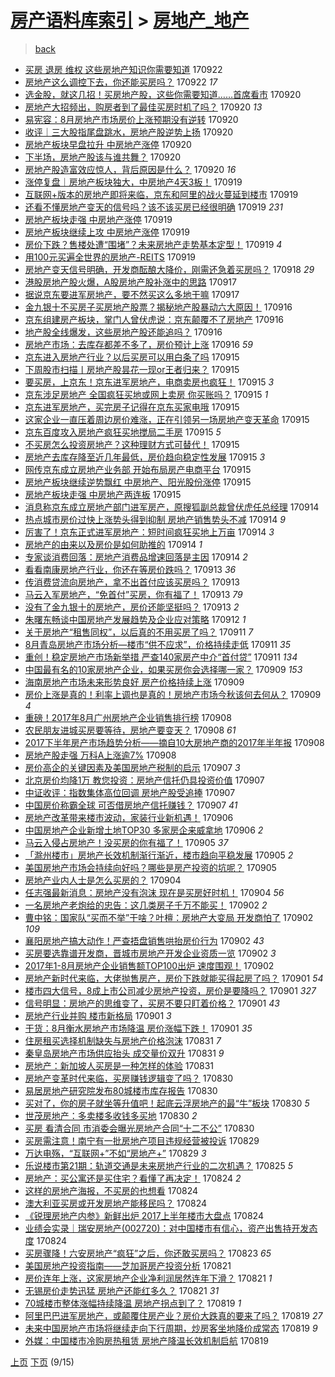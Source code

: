 [房产语料库索引](../../README.md)  > [房地产_地产](房地产_地产.md)
====
> [back](../README.md)

- [买房 退房 维权 这些房地产知识你需要知道](http://jkwz.applinzi.com/ittc/7016083294981194768.html#%E4%B9%B0%E6%88%BF+%E9%80%80%E6%88%BF+%E7%BB%B4%E6%9D%83+%E8%BF%99%E4%BA%9B%E6%88%BF%E5%9C%B0%E4%BA%A7%E7%9F%A5%E8%AF%86%E4%BD%A0%E9%9C%80%E8%A6%81%E7%9F%A5%E9%81%93) 170922  
- [房地产这么调控下去，你还能买房吗？](http://jkwz.applinzi.com/ittc/7016061223005848593.html#%E6%88%BF%E5%9C%B0%E4%BA%A7%E8%BF%99%E4%B9%88%E8%B0%83%E6%8E%A7%E4%B8%8B%E5%8E%BB%EF%BC%8C%E4%BD%A0%E8%BF%98%E8%83%BD%E4%B9%B0%E6%88%BF%E5%90%97%EF%BC%9F) 170922 *17* 
- [选金股，就这几招！买房地产股，这些你需要知道……首席看市](http://jkwz.applinzi.com/ittc/7015522443282875408.html#%E9%80%89%E9%87%91%E8%82%A1%EF%BC%8C%E5%B0%B1%E8%BF%99%E5%87%A0%E6%8B%9B%EF%BC%81%E4%B9%B0%E6%88%BF%E5%9C%B0%E4%BA%A7%E8%82%A1%EF%BC%8C%E8%BF%99%E4%BA%9B%E4%BD%A0%E9%9C%80%E8%A6%81%E7%9F%A5%E9%81%93%E2%80%A6%E2%80%A6%E9%A6%96%E5%B8%AD%E7%9C%8B%E5%B8%82) 170920  
- [房地产大招频出，购房者到了最佳买房时机了吗？](http://jkwz.applinzi.com/ittc/7015497034692559888.html#%E6%88%BF%E5%9C%B0%E4%BA%A7%E5%A4%A7%E6%8B%9B%E9%A2%91%E5%87%BA%EF%BC%8C%E8%B4%AD%E6%88%BF%E8%80%85%E5%88%B0%E4%BA%86%E6%9C%80%E4%BD%B3%E4%B9%B0%E6%88%BF%E6%97%B6%E6%9C%BA%E4%BA%86%E5%90%97%EF%BC%9F) 170920 *13* 
- [易宪容：8月房地产市场房价上涨预期没有逆转](http://jkwz.applinzi.com/ittc/7015396015845409809.html#%E6%98%93%E5%AE%AA%E5%AE%B9%EF%BC%9A8%E6%9C%88%E6%88%BF%E5%9C%B0%E4%BA%A7%E5%B8%82%E5%9C%BA%E6%88%BF%E4%BB%B7%E4%B8%8A%E6%B6%A8%E9%A2%84%E6%9C%9F%E6%B2%A1%E6%9C%89%E9%80%86%E8%BD%AC) 170920  
- [收评｜三大股指尾盘跳水，房地产股逆势上扬](http://jkwz.applinzi.com/ittc/7015337522920686609.html#%E6%94%B6%E8%AF%84%EF%BD%9C%E4%B8%89%E5%A4%A7%E8%82%A1%E6%8C%87%E5%B0%BE%E7%9B%98%E8%B7%B3%E6%B0%B4%EF%BC%8C%E6%88%BF%E5%9C%B0%E4%BA%A7%E8%82%A1%E9%80%86%E5%8A%BF%E4%B8%8A%E6%89%AC) 170920  
- [房地产板块早盘拉升 中房地产涨停](http://jkwz.applinzi.com/ittc/7015328845182534673.html#%E6%88%BF%E5%9C%B0%E4%BA%A7%E6%9D%BF%E5%9D%97%E6%97%A9%E7%9B%98%E6%8B%89%E5%8D%87+%E4%B8%AD%E6%88%BF%E5%9C%B0%E4%BA%A7%E6%B6%A8%E5%81%9C) 170920  
- [下半场，房地产股该与谁共舞？](http://jkwz.applinzi.com/ittc/7015324093858186257.html#%E4%B8%8B%E5%8D%8A%E5%9C%BA%EF%BC%8C%E6%88%BF%E5%9C%B0%E4%BA%A7%E8%82%A1%E8%AF%A5%E4%B8%8E%E8%B0%81%E5%85%B1%E8%88%9E%EF%BC%9F) 170920  
- [房地产股造富效应惊人，背后原因是什么？](http://jkwz.applinzi.com/ittc/7015280297321694224.html#%E6%88%BF%E5%9C%B0%E4%BA%A7%E8%82%A1%E9%80%A0%E5%AF%8C%E6%95%88%E5%BA%94%E6%83%8A%E4%BA%BA%EF%BC%8C%E8%83%8C%E5%90%8E%E5%8E%9F%E5%9B%A0%E6%98%AF%E4%BB%80%E4%B9%88%EF%BC%9F) 170920 *16* 
- [涨停复盘｜房地产板块独大，中房地产4天3板！](http://jkwz.applinzi.com/ittc/7015138951655064593.html#%E6%B6%A8%E5%81%9C%E5%A4%8D%E7%9B%98%EF%BD%9C%E6%88%BF%E5%9C%B0%E4%BA%A7%E6%9D%BF%E5%9D%97%E7%8B%AC%E5%A4%A7%EF%BC%8C%E4%B8%AD%E6%88%BF%E5%9C%B0%E4%BA%A74%E5%A4%A93%E6%9D%BF%EF%BC%81) 170919  
- [互联网+版本的房地产即将来临，京东和阿里的战火蔓延到楼市](http://jkwz.applinzi.com/ittc/7015080656823125009.html#%E4%BA%92%E8%81%94%E7%BD%91%2B%E7%89%88%E6%9C%AC%E7%9A%84%E6%88%BF%E5%9C%B0%E4%BA%A7%E5%8D%B3%E5%B0%86%E6%9D%A5%E4%B8%B4%EF%BC%8C%E4%BA%AC%E4%B8%9C%E5%92%8C%E9%98%BF%E9%87%8C%E7%9A%84%E6%88%98%E7%81%AB%E8%94%93%E5%BB%B6%E5%88%B0%E6%A5%BC%E5%B8%82) 170919  
- [还看不懂房地产变天的信号吗？该不该买房已经很明确](http://jkwz.applinzi.com/ittc/7014974350523106321.html#%E8%BF%98%E7%9C%8B%E4%B8%8D%E6%87%82%E6%88%BF%E5%9C%B0%E4%BA%A7%E5%8F%98%E5%A4%A9%E7%9A%84%E4%BF%A1%E5%8F%B7%E5%90%97%EF%BC%9F%E8%AF%A5%E4%B8%8D%E8%AF%A5%E4%B9%B0%E6%88%BF%E5%B7%B2%E7%BB%8F%E5%BE%88%E6%98%8E%E7%A1%AE) 170919 *231* 
- [房地产板块走强 中房地产涨停](http://jkwz.applinzi.com/ittc/7014951556766762000.html#%E6%88%BF%E5%9C%B0%E4%BA%A7%E6%9D%BF%E5%9D%97%E8%B5%B0%E5%BC%BA+%E4%B8%AD%E6%88%BF%E5%9C%B0%E4%BA%A7%E6%B6%A8%E5%81%9C) 170919  
- [房地产板块继续上攻 中房地产涨停](http://jkwz.applinzi.com/ittc/7014951178822222865.html#%E6%88%BF%E5%9C%B0%E4%BA%A7%E6%9D%BF%E5%9D%97%E7%BB%A7%E7%BB%AD%E4%B8%8A%E6%94%BB+%E4%B8%AD%E6%88%BF%E5%9C%B0%E4%BA%A7%E6%B6%A8%E5%81%9C) 170919  
- [房价下跌？售楼处遭“围堵”？未来房地产走势基本定型！](http://jkwz.applinzi.com/ittc/7014949091275179024.html#%E6%88%BF%E4%BB%B7%E4%B8%8B%E8%B7%8C%EF%BC%9F%E5%94%AE%E6%A5%BC%E5%A4%84%E9%81%AD%E2%80%9C%E5%9B%B4%E5%A0%B5%E2%80%9D%EF%BC%9F%E6%9C%AA%E6%9D%A5%E6%88%BF%E5%9C%B0%E4%BA%A7%E8%B5%B0%E5%8A%BF%E5%9F%BA%E6%9C%AC%E5%AE%9A%E5%9E%8B%EF%BC%81) 170919 *4* 
- [用100元买遍全世界的房地产-REITS](http://jkwz.applinzi.com/ittc/7014720559747957776.html#%E7%94%A8100%E5%85%83%E4%B9%B0%E9%81%8D%E5%85%A8%E4%B8%96%E7%95%8C%E7%9A%84%E6%88%BF%E5%9C%B0%E4%BA%A7-REITS) 170919  
- [房地产变天信号明确，开发商酝酿大降价，刚需还急着买房吗？](http://jkwz.applinzi.com/ittc/7014702781490005009.html#%E6%88%BF%E5%9C%B0%E4%BA%A7%E5%8F%98%E5%A4%A9%E4%BF%A1%E5%8F%B7%E6%98%8E%E7%A1%AE%EF%BC%8C%E5%BC%80%E5%8F%91%E5%95%86%E9%85%9D%E9%85%BF%E5%A4%A7%E9%99%8D%E4%BB%B7%EF%BC%8C%E5%88%9A%E9%9C%80%E8%BF%98%E6%80%A5%E7%9D%80%E4%B9%B0%E6%88%BF%E5%90%97%EF%BC%9F) 170918 *29* 
- [港股房地产股火爆，A股房地产股补涨中的思路](http://jkwz.applinzi.com/ittc/7014398466871264272.html#%E6%B8%AF%E8%82%A1%E6%88%BF%E5%9C%B0%E4%BA%A7%E8%82%A1%E7%81%AB%E7%88%86%EF%BC%8CA%E8%82%A1%E6%88%BF%E5%9C%B0%E4%BA%A7%E8%82%A1%E8%A1%A5%E6%B6%A8%E4%B8%AD%E7%9A%84%E6%80%9D%E8%B7%AF) 170917  
- [据说京东要进军房地产，要不然买这么多地干嘛](http://jkwz.applinzi.com/ittc/7014318552168006672.html#%E6%8D%AE%E8%AF%B4%E4%BA%AC%E4%B8%9C%E8%A6%81%E8%BF%9B%E5%86%9B%E6%88%BF%E5%9C%B0%E4%BA%A7%EF%BC%8C%E8%A6%81%E4%B8%8D%E7%84%B6%E4%B9%B0%E8%BF%99%E4%B9%88%E5%A4%9A%E5%9C%B0%E5%B9%B2%E5%98%9B) 170917  
- [金九银十不买房子买房地产股票？揭秘地产股暴动六大原因！](http://jkwz.applinzi.com/ittc/7014025023625626641.html#%E9%87%91%E4%B9%9D%E9%93%B6%E5%8D%81%E4%B8%8D%E4%B9%B0%E6%88%BF%E5%AD%90%E4%B9%B0%E6%88%BF%E5%9C%B0%E4%BA%A7%E8%82%A1%E7%A5%A8%EF%BC%9F%E6%8F%AD%E7%A7%98%E5%9C%B0%E4%BA%A7%E8%82%A1%E6%9A%B4%E5%8A%A8%E5%85%AD%E5%A4%A7%E5%8E%9F%E5%9B%A0%EF%BC%81) 170916  
- [京东组建房产板块，掌门人曾伏虎说：京东颠覆不了房地产](http://jkwz.applinzi.com/ittc/7014002839586866192.html#%E4%BA%AC%E4%B8%9C%E7%BB%84%E5%BB%BA%E6%88%BF%E4%BA%A7%E6%9D%BF%E5%9D%97%EF%BC%8C%E6%8E%8C%E9%97%A8%E4%BA%BA%E6%9B%BE%E4%BC%8F%E8%99%8E%E8%AF%B4%EF%BC%9A%E4%BA%AC%E4%B8%9C%E9%A2%A0%E8%A6%86%E4%B8%8D%E4%BA%86%E6%88%BF%E5%9C%B0%E4%BA%A7) 170916  
- [地产股全线爆发，这些房地产股还能追吗？](http://jkwz.applinzi.com/ittc/7013984629311407121.html#%E5%9C%B0%E4%BA%A7%E8%82%A1%E5%85%A8%E7%BA%BF%E7%88%86%E5%8F%91%EF%BC%8C%E8%BF%99%E4%BA%9B%E6%88%BF%E5%9C%B0%E4%BA%A7%E8%82%A1%E8%BF%98%E8%83%BD%E8%BF%BD%E5%90%97%EF%BC%9F) 170916  
- [房地产市场：去库存都差不多了，房价预计上涨](http://jkwz.applinzi.com/ittc/7013587983687746577.html#%E6%88%BF%E5%9C%B0%E4%BA%A7%E5%B8%82%E5%9C%BA%EF%BC%9A%E5%8E%BB%E5%BA%93%E5%AD%98%E9%83%BD%E5%B7%AE%E4%B8%8D%E5%A4%9A%E4%BA%86%EF%BC%8C%E6%88%BF%E4%BB%B7%E9%A2%84%E8%AE%A1%E4%B8%8A%E6%B6%A8) 170916 *59* 
- [京东进入房地产行业？以后买房可以用白条了吗](http://jkwz.applinzi.com/ittc/7013666929225761809.html#%E4%BA%AC%E4%B8%9C%E8%BF%9B%E5%85%A5%E6%88%BF%E5%9C%B0%E4%BA%A7%E8%A1%8C%E4%B8%9A%EF%BC%9F%E4%BB%A5%E5%90%8E%E4%B9%B0%E6%88%BF%E5%8F%AF%E4%BB%A5%E7%94%A8%E7%99%BD%E6%9D%A1%E4%BA%86%E5%90%97) 170915  
- [下周股市扫描丨房地产股昙花一现or王者归来？](http://jkwz.applinzi.com/ittc/7013616662597862160.html#%E4%B8%8B%E5%91%A8%E8%82%A1%E5%B8%82%E6%89%AB%E6%8F%8F%E4%B8%A8%E6%88%BF%E5%9C%B0%E4%BA%A7%E8%82%A1%E6%98%99%E8%8A%B1%E4%B8%80%E7%8E%B0or%E7%8E%8B%E8%80%85%E5%BD%92%E6%9D%A5%EF%BC%9F) 170915  
- [要买房，上京东！京东进军房地产，电商卖房也疯狂！](http://jkwz.applinzi.com/ittc/7013577033312109584.html#%E8%A6%81%E4%B9%B0%E6%88%BF%EF%BC%8C%E4%B8%8A%E4%BA%AC%E4%B8%9C%EF%BC%81%E4%BA%AC%E4%B8%9C%E8%BF%9B%E5%86%9B%E6%88%BF%E5%9C%B0%E4%BA%A7%EF%BC%8C%E7%94%B5%E5%95%86%E5%8D%96%E6%88%BF%E4%B9%9F%E7%96%AF%E7%8B%82%EF%BC%81) 170915 *3* 
- [京东涉足房地产 全国疯狂买地或网上卖房 你买账吗？](http://jkwz.applinzi.com/ittc/7013577431796155409.html#%E4%BA%AC%E4%B8%9C%E6%B6%89%E8%B6%B3%E6%88%BF%E5%9C%B0%E4%BA%A7+%E5%85%A8%E5%9B%BD%E7%96%AF%E7%8B%82%E4%B9%B0%E5%9C%B0%E6%88%96%E7%BD%91%E4%B8%8A%E5%8D%96%E6%88%BF+%E4%BD%A0%E4%B9%B0%E8%B4%A6%E5%90%97%EF%BC%9F) 170915 *1* 
- [京东进军房地产，买完房子记得在京东买家电哦](http://jkwz.applinzi.com/ittc/7013571367059063824.html#%E4%BA%AC%E4%B8%9C%E8%BF%9B%E5%86%9B%E6%88%BF%E5%9C%B0%E4%BA%A7%EF%BC%8C%E4%B9%B0%E5%AE%8C%E6%88%BF%E5%AD%90%E8%AE%B0%E5%BE%97%E5%9C%A8%E4%BA%AC%E4%B8%9C%E4%B9%B0%E5%AE%B6%E7%94%B5%E5%93%A6) 170915  
- [这家企业一直压着周边房价难涨，正在引领另一场房地产变天革命](http://jkwz.applinzi.com/ittc/7013568582418694928.html#%E8%BF%99%E5%AE%B6%E4%BC%81%E4%B8%9A%E4%B8%80%E7%9B%B4%E5%8E%8B%E7%9D%80%E5%91%A8%E8%BE%B9%E6%88%BF%E4%BB%B7%E9%9A%BE%E6%B6%A8%EF%BC%8C%E6%AD%A3%E5%9C%A8%E5%BC%95%E9%A2%86%E5%8F%A6%E4%B8%80%E5%9C%BA%E6%88%BF%E5%9C%B0%E4%BA%A7%E5%8F%98%E5%A4%A9%E9%9D%A9%E5%91%BD) 170915  
- [京东百度攻入房地产疯狂买地搅局二手房](http://jkwz.applinzi.com/ittc/7013568227807069201.html#%E4%BA%AC%E4%B8%9C%E7%99%BE%E5%BA%A6%E6%94%BB%E5%85%A5%E6%88%BF%E5%9C%B0%E4%BA%A7%E7%96%AF%E7%8B%82%E4%B9%B0%E5%9C%B0%E6%90%85%E5%B1%80%E4%BA%8C%E6%89%8B%E6%88%BF) 170915 *5* 
- [不买房怎么投资房地产？这种理财方式可替代！](http://jkwz.applinzi.com/ittc/7013549526470886417.html#%E4%B8%8D%E4%B9%B0%E6%88%BF%E6%80%8E%E4%B9%88%E6%8A%95%E8%B5%84%E6%88%BF%E5%9C%B0%E4%BA%A7%EF%BC%9F%E8%BF%99%E7%A7%8D%E7%90%86%E8%B4%A2%E6%96%B9%E5%BC%8F%E5%8F%AF%E6%9B%BF%E4%BB%A3%EF%BC%81) 170915  
- [房地产去库存降至近几年最低，房价趋向稳定性发展](http://jkwz.applinzi.com/ittc/7013499751918732304.html#%E6%88%BF%E5%9C%B0%E4%BA%A7%E5%8E%BB%E5%BA%93%E5%AD%98%E9%99%8D%E8%87%B3%E8%BF%91%E5%87%A0%E5%B9%B4%E6%9C%80%E4%BD%8E%EF%BC%8C%E6%88%BF%E4%BB%B7%E8%B6%8B%E5%90%91%E7%A8%B3%E5%AE%9A%E6%80%A7%E5%8F%91%E5%B1%95) 170915 *3* 
- [网传京东成立房地产业务部 开始布局房产电商平台](http://jkwz.applinzi.com/ittc/7013482025775006737.html#%E7%BD%91%E4%BC%A0%E4%BA%AC%E4%B8%9C%E6%88%90%E7%AB%8B%E6%88%BF%E5%9C%B0%E4%BA%A7%E4%B8%9A%E5%8A%A1%E9%83%A8+%E5%BC%80%E5%A7%8B%E5%B8%83%E5%B1%80%E6%88%BF%E4%BA%A7%E7%94%B5%E5%95%86%E5%B9%B3%E5%8F%B0) 170915  
- [房地产板块继续逆势飘红 中房地产、阳光股份涨停](http://jkwz.applinzi.com/ittc/7013471836803957776.html#%E6%88%BF%E5%9C%B0%E4%BA%A7%E6%9D%BF%E5%9D%97%E7%BB%A7%E7%BB%AD%E9%80%86%E5%8A%BF%E9%A3%98%E7%BA%A2+%E4%B8%AD%E6%88%BF%E5%9C%B0%E4%BA%A7%E3%80%81%E9%98%B3%E5%85%89%E8%82%A1%E4%BB%BD%E6%B6%A8%E5%81%9C) 170915  
- [房地产板块走强 中房地产两连板](http://jkwz.applinzi.com/ittc/7013466844827223056.html#%E6%88%BF%E5%9C%B0%E4%BA%A7%E6%9D%BF%E5%9D%97%E8%B5%B0%E5%BC%BA+%E4%B8%AD%E6%88%BF%E5%9C%B0%E4%BA%A7%E4%B8%A4%E8%BF%9E%E6%9D%BF) 170915  
- [消息称京东成立房地产部门进军房产，原搜狐副总裁曾伏虎任总经理](http://jkwz.applinzi.com/ittc/7013248418921841680.html#%E6%B6%88%E6%81%AF%E7%A7%B0%E4%BA%AC%E4%B8%9C%E6%88%90%E7%AB%8B%E6%88%BF%E5%9C%B0%E4%BA%A7%E9%83%A8%E9%97%A8%E8%BF%9B%E5%86%9B%E6%88%BF%E4%BA%A7%EF%BC%8C%E5%8E%9F%E6%90%9C%E7%8B%90%E5%89%AF%E6%80%BB%E8%A3%81%E6%9B%BE%E4%BC%8F%E8%99%8E%E4%BB%BB%E6%80%BB%E7%BB%8F%E7%90%86) 170914  
- [热点城市房价过快上涨势头得到抑制 房地产销售势头不减](http://jkwz.applinzi.com/ittc/7013207322556630033.html#%E7%83%AD%E7%82%B9%E5%9F%8E%E5%B8%82%E6%88%BF%E4%BB%B7%E8%BF%87%E5%BF%AB%E4%B8%8A%E6%B6%A8%E5%8A%BF%E5%A4%B4%E5%BE%97%E5%88%B0%E6%8A%91%E5%88%B6+%E6%88%BF%E5%9C%B0%E4%BA%A7%E9%94%80%E5%94%AE%E5%8A%BF%E5%A4%B4%E4%B8%8D%E5%87%8F) 170914 *9* 
- [厉害了！京东正式进军房地产：短时间疯狂买地上万亩](http://jkwz.applinzi.com/ittc/7013198407039190032.html#%E5%8E%89%E5%AE%B3%E4%BA%86%EF%BC%81%E4%BA%AC%E4%B8%9C%E6%AD%A3%E5%BC%8F%E8%BF%9B%E5%86%9B%E6%88%BF%E5%9C%B0%E4%BA%A7%EF%BC%9A%E7%9F%AD%E6%97%B6%E9%97%B4%E7%96%AF%E7%8B%82%E4%B9%B0%E5%9C%B0%E4%B8%8A%E4%B8%87%E4%BA%A9) 170914 *3* 
- [房地产的由来以及房价是如何助推的](http://jkwz.applinzi.com/ittc/7013196892715090960.html#%E6%88%BF%E5%9C%B0%E4%BA%A7%E7%9A%84%E7%94%B1%E6%9D%A5%E4%BB%A5%E5%8F%8A%E6%88%BF%E4%BB%B7%E6%98%AF%E5%A6%82%E4%BD%95%E5%8A%A9%E6%8E%A8%E7%9A%84) 170914 *1* 
- [专家谈消费回落：房地产消费品增速回落是主因](http://jkwz.applinzi.com/ittc/7013163718664520720.html#%E4%B8%93%E5%AE%B6%E8%B0%88%E6%B6%88%E8%B4%B9%E5%9B%9E%E8%90%BD%EF%BC%9A%E6%88%BF%E5%9C%B0%E4%BA%A7%E6%B6%88%E8%B4%B9%E5%93%81%E5%A2%9E%E9%80%9F%E5%9B%9E%E8%90%BD%E6%98%AF%E4%B8%BB%E5%9B%A0) 170914 *2* 
- [看看南康房地产行业，你还在等房价跌吗？](http://jkwz.applinzi.com/ittc/7012914298177979409.html#%E7%9C%8B%E7%9C%8B%E5%8D%97%E5%BA%B7%E6%88%BF%E5%9C%B0%E4%BA%A7%E8%A1%8C%E4%B8%9A%EF%BC%8C%E4%BD%A0%E8%BF%98%E5%9C%A8%E7%AD%89%E6%88%BF%E4%BB%B7%E8%B7%8C%E5%90%97%EF%BC%9F) 170913 *36* 
- [传消费贷流向房地产，拿不出首付应该买房吗？](http://jkwz.applinzi.com/ittc/7012854869969601552.html#%E4%BC%A0%E6%B6%88%E8%B4%B9%E8%B4%B7%E6%B5%81%E5%90%91%E6%88%BF%E5%9C%B0%E4%BA%A7%EF%BC%8C%E6%8B%BF%E4%B8%8D%E5%87%BA%E9%A6%96%E4%BB%98%E5%BA%94%E8%AF%A5%E4%B9%B0%E6%88%BF%E5%90%97%EF%BC%9F) 170913  
- [马云入军房地产，“免首付”买房，你有福了！](http://jkwz.applinzi.com/ittc/7012734780247114768.html#%E9%A9%AC%E4%BA%91%E5%85%A5%E5%86%9B%E6%88%BF%E5%9C%B0%E4%BA%A7%EF%BC%8C%E2%80%9C%E5%85%8D%E9%A6%96%E4%BB%98%E2%80%9D%E4%B9%B0%E6%88%BF%EF%BC%8C%E4%BD%A0%E6%9C%89%E7%A6%8F%E4%BA%86%EF%BC%81) 170913 *79* 
- [没有了金九银十的房地产，房价还能坚挺吗？](http://jkwz.applinzi.com/ittc/7012759974676268049.html#%E6%B2%A1%E6%9C%89%E4%BA%86%E9%87%91%E4%B9%9D%E9%93%B6%E5%8D%81%E7%9A%84%E6%88%BF%E5%9C%B0%E4%BA%A7%EF%BC%8C%E6%88%BF%E4%BB%B7%E8%BF%98%E8%83%BD%E5%9D%9A%E6%8C%BA%E5%90%97%EF%BC%9F) 170913 *2* 
- [朱曙东畅谈中国房地产发展趋势及企业应对策略](http://jkwz.applinzi.com/ittc/7012417026700870672.html#%E6%9C%B1%E6%9B%99%E4%B8%9C%E7%95%85%E8%B0%88%E4%B8%AD%E5%9B%BD%E6%88%BF%E5%9C%B0%E4%BA%A7%E5%8F%91%E5%B1%95%E8%B6%8B%E5%8A%BF%E5%8F%8A%E4%BC%81%E4%B8%9A%E5%BA%94%E5%AF%B9%E7%AD%96%E7%95%A5) 170912 *1* 
- [关于房地产“租售同权”，以后真的不用买房了吗？](http://jkwz.applinzi.com/ittc/7012190313031140369.html#%E5%85%B3%E4%BA%8E%E6%88%BF%E5%9C%B0%E4%BA%A7%E2%80%9C%E7%A7%9F%E5%94%AE%E5%90%8C%E6%9D%83%E2%80%9D%EF%BC%8C%E4%BB%A5%E5%90%8E%E7%9C%9F%E7%9A%84%E4%B8%8D%E7%94%A8%E4%B9%B0%E6%88%BF%E4%BA%86%E5%90%97%EF%BC%9F) 170911 *7* 
- [8月青岛房地产市场分析—楼市“供不应求”，价格持续走低](http://jkwz.applinzi.com/ittc/7012045119883314193.html#8%E6%9C%88%E9%9D%92%E5%B2%9B%E6%88%BF%E5%9C%B0%E4%BA%A7%E5%B8%82%E5%9C%BA%E5%88%86%E6%9E%90%E2%80%94%E6%A5%BC%E5%B8%82%E2%80%9C%E4%BE%9B%E4%B8%8D%E5%BA%94%E6%B1%82%E2%80%9D%EF%BC%8C%E4%BB%B7%E6%A0%BC%E6%8C%81%E7%BB%AD%E8%B5%B0%E4%BD%8E) 170911 *35* 
- [重创！稳定房地产市场新举措 严查140家房产中介“首付贷”](http://jkwz.applinzi.com/ittc/7012042340129309713.html#%E9%87%8D%E5%88%9B%EF%BC%81%E7%A8%B3%E5%AE%9A%E6%88%BF%E5%9C%B0%E4%BA%A7%E5%B8%82%E5%9C%BA%E6%96%B0%E4%B8%BE%E6%8E%AA+%E4%B8%A5%E6%9F%A5140%E5%AE%B6%E6%88%BF%E4%BA%A7%E4%B8%AD%E4%BB%8B%E2%80%9C%E9%A6%96%E4%BB%98%E8%B4%B7%E2%80%9D) 170911 *134* 
- [中国最有名的10家房地产企业，如果买房你会选择哪一家？](http://jkwz.applinzi.com/ittc/7011353690752173072.html#%E4%B8%AD%E5%9B%BD%E6%9C%80%E6%9C%89%E5%90%8D%E7%9A%8410%E5%AE%B6%E6%88%BF%E5%9C%B0%E4%BA%A7%E4%BC%81%E4%B8%9A%EF%BC%8C%E5%A6%82%E6%9E%9C%E4%B9%B0%E6%88%BF%E4%BD%A0%E4%BC%9A%E9%80%89%E6%8B%A9%E5%93%AA%E4%B8%80%E5%AE%B6%EF%BC%9F) 170909 *153* 
- [海南房地产市场未来形势良好 房产价格持续上涨](http://jkwz.applinzi.com/ittc/7011239531402232849.html#%E6%B5%B7%E5%8D%97%E6%88%BF%E5%9C%B0%E4%BA%A7%E5%B8%82%E5%9C%BA%E6%9C%AA%E6%9D%A5%E5%BD%A2%E5%8A%BF%E8%89%AF%E5%A5%BD+%E6%88%BF%E4%BA%A7%E4%BB%B7%E6%A0%BC%E6%8C%81%E7%BB%AD%E4%B8%8A%E6%B6%A8) 170909  
- [房价上涨是真的！利率上调也是真的！房地产市场今秋该何去何从？](http://jkwz.applinzi.com/ittc/7011225505360266000.html#%E6%88%BF%E4%BB%B7%E4%B8%8A%E6%B6%A8%E6%98%AF%E7%9C%9F%E7%9A%84%EF%BC%81%E5%88%A9%E7%8E%87%E4%B8%8A%E8%B0%83%E4%B9%9F%E6%98%AF%E7%9C%9F%E7%9A%84%EF%BC%81%E6%88%BF%E5%9C%B0%E4%BA%A7%E5%B8%82%E5%9C%BA%E4%BB%8A%E7%A7%8B%E8%AF%A5%E4%BD%95%E5%8E%BB%E4%BD%95%E4%BB%8E%EF%BC%9F) 170909 *4* 
- [重磅！2017年8月广州房地产企业销售排行榜](http://jkwz.applinzi.com/ittc/7011046451613008912.html#%E9%87%8D%E7%A3%85%EF%BC%812017%E5%B9%B48%E6%9C%88%E5%B9%BF%E5%B7%9E%E6%88%BF%E5%9C%B0%E4%BA%A7%E4%BC%81%E4%B8%9A%E9%94%80%E5%94%AE%E6%8E%92%E8%A1%8C%E6%A6%9C) 170908  
- [农民朋友进城买房要等待，房地产要变天？](http://jkwz.applinzi.com/ittc/7010901375700173841.html#%E5%86%9C%E6%B0%91%E6%9C%8B%E5%8F%8B%E8%BF%9B%E5%9F%8E%E4%B9%B0%E6%88%BF%E8%A6%81%E7%AD%89%E5%BE%85%EF%BC%8C%E6%88%BF%E5%9C%B0%E4%BA%A7%E8%A6%81%E5%8F%98%E5%A4%A9%EF%BC%9F) 170908 *61* 
- [2017下半年房产市场趋势分析——摘自10大房地产商的2017年半年报](http://jkwz.applinzi.com/ittc/7010900582867665681.html#2017%E4%B8%8B%E5%8D%8A%E5%B9%B4%E6%88%BF%E4%BA%A7%E5%B8%82%E5%9C%BA%E8%B6%8B%E5%8A%BF%E5%88%86%E6%9E%90%E2%80%94%E2%80%94%E6%91%98%E8%87%AA10%E5%A4%A7%E6%88%BF%E5%9C%B0%E4%BA%A7%E5%95%86%E7%9A%842017%E5%B9%B4%E5%8D%8A%E5%B9%B4%E6%8A%A5) 170908  
- [房地产股走强 万科A上涨逾7%](http://jkwz.applinzi.com/ittc/7010898342308217616.html#%E6%88%BF%E5%9C%B0%E4%BA%A7%E8%82%A1%E8%B5%B0%E5%BC%BA+%E4%B8%87%E7%A7%91A%E4%B8%8A%E6%B6%A8%E9%80%BE7%25) 170908  
- [房价高企的关键因素及美国房地产税制的启示](http://jkwz.applinzi.com/ittc/7010602976031540241.html#%E6%88%BF%E4%BB%B7%E9%AB%98%E4%BC%81%E7%9A%84%E5%85%B3%E9%94%AE%E5%9B%A0%E7%B4%A0%E5%8F%8A%E7%BE%8E%E5%9B%BD%E6%88%BF%E5%9C%B0%E4%BA%A7%E7%A8%8E%E5%88%B6%E7%9A%84%E5%90%AF%E7%A4%BA) 170907 *3* 
- [北京房价均降1万 教您投资：房地产信托仍具投资价值](http://jkwz.applinzi.com/ittc/7010597686070477584.html#%E5%8C%97%E4%BA%AC%E6%88%BF%E4%BB%B7%E5%9D%87%E9%99%8D1%E4%B8%87+%E6%95%99%E6%82%A8%E6%8A%95%E8%B5%84%EF%BC%9A%E6%88%BF%E5%9C%B0%E4%BA%A7%E4%BF%A1%E6%89%98%E4%BB%8D%E5%85%B7%E6%8A%95%E8%B5%84%E4%BB%B7%E5%80%BC) 170907  
- [中证收评：指数集体高位回调 房地产股受追捧](http://jkwz.applinzi.com/ittc/7010585371270972177.html#%E4%B8%AD%E8%AF%81%E6%94%B6%E8%AF%84%EF%BC%9A%E6%8C%87%E6%95%B0%E9%9B%86%E4%BD%93%E9%AB%98%E4%BD%8D%E5%9B%9E%E8%B0%83+%E6%88%BF%E5%9C%B0%E4%BA%A7%E8%82%A1%E5%8F%97%E8%BF%BD%E6%8D%A7) 170907  
- [中国房价称霸全球 可否借房地产信托赚钱？](http://jkwz.applinzi.com/ittc/7010566447301133328.html#%E4%B8%AD%E5%9B%BD%E6%88%BF%E4%BB%B7%E7%A7%B0%E9%9C%B8%E5%85%A8%E7%90%83+%E5%8F%AF%E5%90%A6%E5%80%9F%E6%88%BF%E5%9C%B0%E4%BA%A7%E4%BF%A1%E6%89%98%E8%B5%9A%E9%92%B1%EF%BC%9F) 170907 *41* 
- [房地产改革带来楼市波动，家装行业新机遇！](http://jkwz.applinzi.com/ittc/7010234574582580240.html#%E6%88%BF%E5%9C%B0%E4%BA%A7%E6%94%B9%E9%9D%A9%E5%B8%A6%E6%9D%A5%E6%A5%BC%E5%B8%82%E6%B3%A2%E5%8A%A8%EF%BC%8C%E5%AE%B6%E8%A3%85%E8%A1%8C%E4%B8%9A%E6%96%B0%E6%9C%BA%E9%81%87%EF%BC%81) 170906  
- [中国房地产企业新增土地TOP30 多家房企来威拿地](http://jkwz.applinzi.com/ittc/7010209355021157392.html#%E4%B8%AD%E5%9B%BD%E6%88%BF%E5%9C%B0%E4%BA%A7%E4%BC%81%E4%B8%9A%E6%96%B0%E5%A2%9E%E5%9C%9F%E5%9C%B0TOP30+%E5%A4%9A%E5%AE%B6%E6%88%BF%E4%BC%81%E6%9D%A5%E5%A8%81%E6%8B%BF%E5%9C%B0) 170906 *2* 
- [马云入侵占房地产！没买房的你有福了！](http://jkwz.applinzi.com/ittc/7009852212451476497.html#%E9%A9%AC%E4%BA%91%E5%85%A5%E4%BE%B5%E5%8D%A0%E6%88%BF%E5%9C%B0%E4%BA%A7%EF%BC%81%E6%B2%A1%E4%B9%B0%E6%88%BF%E7%9A%84%E4%BD%A0%E6%9C%89%E7%A6%8F%E4%BA%86%EF%BC%81) 170905 *37* 
- [「滁州楼市」房地产长效机制渐行渐近，楼市趋向平稳发展](http://jkwz.applinzi.com/ittc/7009777889992770577.html#%E3%80%8C%E6%BB%81%E5%B7%9E%E6%A5%BC%E5%B8%82%E3%80%8D%E6%88%BF%E5%9C%B0%E4%BA%A7%E9%95%BF%E6%95%88%E6%9C%BA%E5%88%B6%E6%B8%90%E8%A1%8C%E6%B8%90%E8%BF%91%EF%BC%8C%E6%A5%BC%E5%B8%82%E8%B6%8B%E5%90%91%E5%B9%B3%E7%A8%B3%E5%8F%91%E5%B1%95) 170905 *2* 
- [美国房地产市场会持续向好吗？哪些是房产投资的坑呢？](http://jkwz.applinzi.com/ittc/7006821619505562640.html#%E7%BE%8E%E5%9B%BD%E6%88%BF%E5%9C%B0%E4%BA%A7%E5%B8%82%E5%9C%BA%E4%BC%9A%E6%8C%81%E7%BB%AD%E5%90%91%E5%A5%BD%E5%90%97%EF%BC%9F%E5%93%AA%E4%BA%9B%E6%98%AF%E6%88%BF%E4%BA%A7%E6%8A%95%E8%B5%84%E7%9A%84%E5%9D%91%E5%91%A2%EF%BC%9F) 170905  
- [房地产业内人士是怎么买房的？](http://jkwz.applinzi.com/ittc/7009460149000078353.html#%E6%88%BF%E5%9C%B0%E4%BA%A7%E4%B8%9A%E5%86%85%E4%BA%BA%E5%A3%AB%E6%98%AF%E6%80%8E%E4%B9%88%E4%B9%B0%E6%88%BF%E7%9A%84%EF%BC%9F) 170904  
- [任志强最新消息：房地产没有泡沫 现在是买房好时机！](http://jkwz.applinzi.com/ittc/7009403844872897553.html#%E4%BB%BB%E5%BF%97%E5%BC%BA%E6%9C%80%E6%96%B0%E6%B6%88%E6%81%AF%EF%BC%9A%E6%88%BF%E5%9C%B0%E4%BA%A7%E6%B2%A1%E6%9C%89%E6%B3%A1%E6%B2%AB+%E7%8E%B0%E5%9C%A8%E6%98%AF%E4%B9%B0%E6%88%BF%E5%A5%BD%E6%97%B6%E6%9C%BA%EF%BC%81) 170904 *56* 
- [一名房地产老炮给的忠告：这几类房子千万不能买！](http://jkwz.applinzi.com/ittc/7008814507613488144.html#%E4%B8%80%E5%90%8D%E6%88%BF%E5%9C%B0%E4%BA%A7%E8%80%81%E7%82%AE%E7%BB%99%E7%9A%84%E5%BF%A0%E5%91%8A%EF%BC%9A%E8%BF%99%E5%87%A0%E7%B1%BB%E6%88%BF%E5%AD%90%E5%8D%83%E4%B8%87%E4%B8%8D%E8%83%BD%E4%B9%B0%EF%BC%81) 170902 *2* 
- [曹中铭：国家队“买而不举”干啥？叶檀：房地产大变局 开发商怕了](http://jkwz.applinzi.com/ittc/7008811833052627984.html#%E6%9B%B9%E4%B8%AD%E9%93%AD%EF%BC%9A%E5%9B%BD%E5%AE%B6%E9%98%9F%E2%80%9C%E4%B9%B0%E8%80%8C%E4%B8%8D%E4%B8%BE%E2%80%9D%E5%B9%B2%E5%95%A5%EF%BC%9F%E5%8F%B6%E6%AA%80%EF%BC%9A%E6%88%BF%E5%9C%B0%E4%BA%A7%E5%A4%A7%E5%8F%98%E5%B1%80+%E5%BC%80%E5%8F%91%E5%95%86%E6%80%95%E4%BA%86) 170902 *109* 
- [襄阳房地产搞大动作！严查捂盘销售哄抬房价行为](http://jkwz.applinzi.com/ittc/7008704136349221905.html#%E8%A5%84%E9%98%B3%E6%88%BF%E5%9C%B0%E4%BA%A7%E6%90%9E%E5%A4%A7%E5%8A%A8%E4%BD%9C%EF%BC%81%E4%B8%A5%E6%9F%A5%E6%8D%82%E7%9B%98%E9%94%80%E5%94%AE%E5%93%84%E6%8A%AC%E6%88%BF%E4%BB%B7%E8%A1%8C%E4%B8%BA) 170902 *43* 
- [买房要选靠谱开发商，晋城市房地产开发企业资质一览](http://jkwz.applinzi.com/ittc/7008663279382299664.html#%E4%B9%B0%E6%88%BF%E8%A6%81%E9%80%89%E9%9D%A0%E8%B0%B1%E5%BC%80%E5%8F%91%E5%95%86%EF%BC%8C%E6%99%8B%E5%9F%8E%E5%B8%82%E6%88%BF%E5%9C%B0%E4%BA%A7%E5%BC%80%E5%8F%91%E4%BC%81%E4%B8%9A%E8%B5%84%E8%B4%A8%E4%B8%80%E8%A7%88) 170902 *3* 
- [2017年1-8月房地产企业销售额TOP100出炉 速度围观！](http://jkwz.applinzi.com/ittc/7008635898441499665.html#2017%E5%B9%B41-8%E6%9C%88%E6%88%BF%E5%9C%B0%E4%BA%A7%E4%BC%81%E4%B8%9A%E9%94%80%E5%94%AE%E9%A2%9DTOP100%E5%87%BA%E7%82%89+%E9%80%9F%E5%BA%A6%E5%9B%B4%E8%A7%82%EF%BC%81) 170902  
- [房地产新时代来临，大佬抛售房产，房价下跌就能买得起房了吗？](http://jkwz.applinzi.com/ittc/7008394269096936465.html#%E6%88%BF%E5%9C%B0%E4%BA%A7%E6%96%B0%E6%97%B6%E4%BB%A3%E6%9D%A5%E4%B8%B4%EF%BC%8C%E5%A4%A7%E4%BD%AC%E6%8A%9B%E5%94%AE%E6%88%BF%E4%BA%A7%EF%BC%8C%E6%88%BF%E4%BB%B7%E4%B8%8B%E8%B7%8C%E5%B0%B1%E8%83%BD%E4%B9%B0%E5%BE%97%E8%B5%B7%E6%88%BF%E4%BA%86%E5%90%97%EF%BC%9F) 170901 *54* 
- [楼市四大信号，8成上市公司减少房地产投资，房价是要降吗？](http://jkwz.applinzi.com/ittc/7008394269059187728.html#%E6%A5%BC%E5%B8%82%E5%9B%9B%E5%A4%A7%E4%BF%A1%E5%8F%B7%EF%BC%8C8%E6%88%90%E4%B8%8A%E5%B8%82%E5%85%AC%E5%8F%B8%E5%87%8F%E5%B0%91%E6%88%BF%E5%9C%B0%E4%BA%A7%E6%8A%95%E8%B5%84%EF%BC%8C%E6%88%BF%E4%BB%B7%E6%98%AF%E8%A6%81%E9%99%8D%E5%90%97%EF%BC%9F) 170901 *327* 
- [信号明显：房地产的思维变了，买房不要只盯着价格？](http://jkwz.applinzi.com/ittc/7008387971324331024.html#%E4%BF%A1%E5%8F%B7%E6%98%8E%E6%98%BE%EF%BC%9A%E6%88%BF%E5%9C%B0%E4%BA%A7%E7%9A%84%E6%80%9D%E7%BB%B4%E5%8F%98%E4%BA%86%EF%BC%8C%E4%B9%B0%E6%88%BF%E4%B8%8D%E8%A6%81%E5%8F%AA%E7%9B%AF%E7%9D%80%E4%BB%B7%E6%A0%BC%EF%BC%9F) 170901 *43* 
- [房地产行业并购 楼市新格局](http://jkwz.applinzi.com/ittc/7008299391230936081.html#%E6%88%BF%E5%9C%B0%E4%BA%A7%E8%A1%8C%E4%B8%9A%E5%B9%B6%E8%B4%AD+%E6%A5%BC%E5%B8%82%E6%96%B0%E6%A0%BC%E5%B1%80) 170901 *3* 
- [干货：8月衡水房地产市场降温 房价涨幅下跌！](http://jkwz.applinzi.com/ittc/7008277742926431249.html#%E5%B9%B2%E8%B4%A7%EF%BC%9A8%E6%9C%88%E8%A1%A1%E6%B0%B4%E6%88%BF%E5%9C%B0%E4%BA%A7%E5%B8%82%E5%9C%BA%E9%99%8D%E6%B8%A9+%E6%88%BF%E4%BB%B7%E6%B6%A8%E5%B9%85%E4%B8%8B%E8%B7%8C%EF%BC%81) 170901 *35* 
- [住房租买选择机制缺失与房地产价格泡沫](http://jkwz.applinzi.com/ittc/7008041515379852305.html#%E4%BD%8F%E6%88%BF%E7%A7%9F%E4%B9%B0%E9%80%89%E6%8B%A9%E6%9C%BA%E5%88%B6%E7%BC%BA%E5%A4%B1%E4%B8%8E%E6%88%BF%E5%9C%B0%E4%BA%A7%E4%BB%B7%E6%A0%BC%E6%B3%A1%E6%B2%AB) 170831 *7* 
- [秦皇岛房地产市场供应抬头 成交量价双升](http://jkwz.applinzi.com/ittc/7007934837833597968.html#%E7%A7%A6%E7%9A%87%E5%B2%9B%E6%88%BF%E5%9C%B0%E4%BA%A7%E5%B8%82%E5%9C%BA%E4%BE%9B%E5%BA%94%E6%8A%AC%E5%A4%B4+%E6%88%90%E4%BA%A4%E9%87%8F%E4%BB%B7%E5%8F%8C%E5%8D%87) 170831 *9* 
- [房地产：新加坡人买房是一种怎样的体验](http://jkwz.applinzi.com/ittc/7007881538879095825.html#%E6%88%BF%E5%9C%B0%E4%BA%A7%EF%BC%9A%E6%96%B0%E5%8A%A0%E5%9D%A1%E4%BA%BA%E4%B9%B0%E6%88%BF%E6%98%AF%E4%B8%80%E7%A7%8D%E6%80%8E%E6%A0%B7%E7%9A%84%E4%BD%93%E9%AA%8C) 170831  
- [房地产变革时代来临，买房赚钱逻辑变了吗？](http://jkwz.applinzi.com/ittc/7007702104184194064.html#%E6%88%BF%E5%9C%B0%E4%BA%A7%E5%8F%98%E9%9D%A9%E6%97%B6%E4%BB%A3%E6%9D%A5%E4%B8%B4%EF%BC%8C%E4%B9%B0%E6%88%BF%E8%B5%9A%E9%92%B1%E9%80%BB%E8%BE%91%E5%8F%98%E4%BA%86%E5%90%97%EF%BC%9F) 170830  
- [易居房地产研究院发布80城楼市库存报告](http://jkwz.applinzi.com/ittc/7007695726921122832.html#%E6%98%93%E5%B1%85%E6%88%BF%E5%9C%B0%E4%BA%A7%E7%A0%94%E7%A9%B6%E9%99%A2%E5%8F%91%E5%B8%8380%E5%9F%8E%E6%A5%BC%E5%B8%82%E5%BA%93%E5%AD%98%E6%8A%A5%E5%91%8A) 170830  
- [买对了，你的房子就坐等升值吧！起底云浮房地产的最“牛”板块](http://jkwz.applinzi.com/ittc/7007648073407530000.html#%E4%B9%B0%E5%AF%B9%E4%BA%86%EF%BC%8C%E4%BD%A0%E7%9A%84%E6%88%BF%E5%AD%90%E5%B0%B1%E5%9D%90%E7%AD%89%E5%8D%87%E5%80%BC%E5%90%A7%EF%BC%81%E8%B5%B7%E5%BA%95%E4%BA%91%E6%B5%AE%E6%88%BF%E5%9C%B0%E4%BA%A7%E7%9A%84%E6%9C%80%E2%80%9C%E7%89%9B%E2%80%9D%E6%9D%BF%E5%9D%97) 170830 *5* 
- [世茂房地产：多卖楼多收钱多买地](http://jkwz.applinzi.com/ittc/7007546515823002640.html#%E4%B8%96%E8%8C%82%E6%88%BF%E5%9C%B0%E4%BA%A7%EF%BC%9A%E5%A4%9A%E5%8D%96%E6%A5%BC%E5%A4%9A%E6%94%B6%E9%92%B1%E5%A4%9A%E4%B9%B0%E5%9C%B0) 170830 *2* 
- [买房 看清合同 市消委会曝光房地产合同“十二不公”](http://jkwz.applinzi.com/ittc/7007495109518820369.html#%E4%B9%B0%E6%88%BF+%E7%9C%8B%E6%B8%85%E5%90%88%E5%90%8C+%E5%B8%82%E6%B6%88%E5%A7%94%E4%BC%9A%E6%9B%9D%E5%85%89%E6%88%BF%E5%9C%B0%E4%BA%A7%E5%90%88%E5%90%8C%E2%80%9C%E5%8D%81%E4%BA%8C%E4%B8%8D%E5%85%AC%E2%80%9D) 170830  
- [买房需注意！南宁有一批房地产项目违规经营被投诉](http://jkwz.applinzi.com/ittc/7007281991861666833.html#%E4%B9%B0%E6%88%BF%E9%9C%80%E6%B3%A8%E6%84%8F%EF%BC%81%E5%8D%97%E5%AE%81%E6%9C%89%E4%B8%80%E6%89%B9%E6%88%BF%E5%9C%B0%E4%BA%A7%E9%A1%B9%E7%9B%AE%E8%BF%9D%E8%A7%84%E7%BB%8F%E8%90%A5%E8%A2%AB%E6%8A%95%E8%AF%89) 170829  
- [万达电殇，“互联网+”不如“房地产+”](http://jkwz.applinzi.com/ittc/7007225879317709840.html#%E4%B8%87%E8%BE%BE%E7%94%B5%E6%AE%87%EF%BC%8C%E2%80%9C%E4%BA%92%E8%81%94%E7%BD%91%2B%E2%80%9D%E4%B8%8D%E5%A6%82%E2%80%9C%E6%88%BF%E5%9C%B0%E4%BA%A7%2B%E2%80%9D) 170829 *3* 
- [乐说楼市第21期：轨道交通是未来房地产行业的二次机遇？](http://jkwz.applinzi.com/ittc/7005773262196573200.html#%E4%B9%90%E8%AF%B4%E6%A5%BC%E5%B8%82%E7%AC%AC21%E6%9C%9F%EF%BC%9A%E8%BD%A8%E9%81%93%E4%BA%A4%E9%80%9A%E6%98%AF%E6%9C%AA%E6%9D%A5%E6%88%BF%E5%9C%B0%E4%BA%A7%E8%A1%8C%E4%B8%9A%E7%9A%84%E4%BA%8C%E6%AC%A1%E6%9C%BA%E9%81%87%EF%BC%9F) 170825 *5* 
- [房地产：买公寓还是买住宅？看懂了再决定！](http://jkwz.applinzi.com/ittc/7005403974872859665.html#%E6%88%BF%E5%9C%B0%E4%BA%A7%EF%BC%9A%E4%B9%B0%E5%85%AC%E5%AF%93%E8%BF%98%E6%98%AF%E4%B9%B0%E4%BD%8F%E5%AE%85%EF%BC%9F%E7%9C%8B%E6%87%82%E4%BA%86%E5%86%8D%E5%86%B3%E5%AE%9A%EF%BC%81) 170824 *2* 
- [这样的房地产海报，不买房的也想看](http://jkwz.applinzi.com/ittc/7005304706442986512.html#%E8%BF%99%E6%A0%B7%E7%9A%84%E6%88%BF%E5%9C%B0%E4%BA%A7%E6%B5%B7%E6%8A%A5%EF%BC%8C%E4%B8%8D%E4%B9%B0%E6%88%BF%E7%9A%84%E4%B9%9F%E6%83%B3%E7%9C%8B) 170824  
- [澳大利亚买房或开发房地产能移民吗？](http://jkwz.applinzi.com/ittc/7005301390833091600.html#%E6%BE%B3%E5%A4%A7%E5%88%A9%E4%BA%9A%E4%B9%B0%E6%88%BF%E6%88%96%E5%BC%80%E5%8F%91%E6%88%BF%E5%9C%B0%E4%BA%A7%E8%83%BD%E7%A7%BB%E6%B0%91%E5%90%97%EF%BC%9F) 170824  
- [《锐理房地产内参》新鲜出炉 2017上半年楼市大盘点](http://jkwz.applinzi.com/ittc/7005298529923499024.html#%E3%80%8A%E9%94%90%E7%90%86%E6%88%BF%E5%9C%B0%E4%BA%A7%E5%86%85%E5%8F%82%E3%80%8B%E6%96%B0%E9%B2%9C%E5%87%BA%E7%82%89+2017%E4%B8%8A%E5%8D%8A%E5%B9%B4%E6%A5%BC%E5%B8%82%E5%A4%A7%E7%9B%98%E7%82%B9) 170824  
- [业绩会实录｜瑞安房地产(002720)：对中国楼市有信心，资产出售持开发态度](http://jkwz.applinzi.com/ittc/7005186399513608976.html#%E4%B8%9A%E7%BB%A9%E4%BC%9A%E5%AE%9E%E5%BD%95%EF%BD%9C%E7%91%9E%E5%AE%89%E6%88%BF%E5%9C%B0%E4%BA%A7%28002720%29%EF%BC%9A%E5%AF%B9%E4%B8%AD%E5%9B%BD%E6%A5%BC%E5%B8%82%E6%9C%89%E4%BF%A1%E5%BF%83%EF%BC%8C%E8%B5%84%E4%BA%A7%E5%87%BA%E5%94%AE%E6%8C%81%E5%BC%80%E5%8F%91%E6%80%81%E5%BA%A6) 170824  
- [买房骤降！六安房地产“疯狂”之后，你还敢买房吗？](http://jkwz.applinzi.com/ittc/7004912430986298385.html#%E4%B9%B0%E6%88%BF%E9%AA%A4%E9%99%8D%EF%BC%81%E5%85%AD%E5%AE%89%E6%88%BF%E5%9C%B0%E4%BA%A7%E2%80%9C%E7%96%AF%E7%8B%82%E2%80%9D%E4%B9%8B%E5%90%8E%EF%BC%8C%E4%BD%A0%E8%BF%98%E6%95%A2%E4%B9%B0%E6%88%BF%E5%90%97%EF%BC%9F) 170823 *65* 
- [美国房地产投资指南——芝加哥房产投资分析](http://jkwz.applinzi.com/ittc/7004288346845873168.html#%E7%BE%8E%E5%9B%BD%E6%88%BF%E5%9C%B0%E4%BA%A7%E6%8A%95%E8%B5%84%E6%8C%87%E5%8D%97%E2%80%94%E2%80%94%E8%8A%9D%E5%8A%A0%E5%93%A5%E6%88%BF%E4%BA%A7%E6%8A%95%E8%B5%84%E5%88%86%E6%9E%90) 170821  
- [房价连年上涨，这家房地产企业净利润居然连年下滑？](http://jkwz.applinzi.com/ittc/7004274542548354064.html#%E6%88%BF%E4%BB%B7%E8%BF%9E%E5%B9%B4%E4%B8%8A%E6%B6%A8%EF%BC%8C%E8%BF%99%E5%AE%B6%E6%88%BF%E5%9C%B0%E4%BA%A7%E4%BC%81%E4%B8%9A%E5%87%80%E5%88%A9%E6%B6%A6%E5%B1%85%E7%84%B6%E8%BF%9E%E5%B9%B4%E4%B8%8B%E6%BB%91%EF%BC%9F) 170821 *1* 
- [无锡房价走势迅猛 房地产还能红多久？](http://jkwz.applinzi.com/ittc/7004241600656704529.html#%E6%97%A0%E9%94%A1%E6%88%BF%E4%BB%B7%E8%B5%B0%E5%8A%BF%E8%BF%85%E7%8C%9B+%E6%88%BF%E5%9C%B0%E4%BA%A7%E8%BF%98%E8%83%BD%E7%BA%A2%E5%A4%9A%E4%B9%85%EF%BC%9F) 170821 *31* 
- [70城楼市整体涨幅持续降温 房地产拐点到了？](http://jkwz.applinzi.com/ittc/7003664833692828689.html#70%E5%9F%8E%E6%A5%BC%E5%B8%82%E6%95%B4%E4%BD%93%E6%B6%A8%E5%B9%85%E6%8C%81%E7%BB%AD%E9%99%8D%E6%B8%A9+%E6%88%BF%E5%9C%B0%E4%BA%A7%E6%8B%90%E7%82%B9%E5%88%B0%E4%BA%86%EF%BC%9F) 170819 *1* 
- [阿里巴巴进军房地产，或颠覆住房产业？房价大跌真的要来了吗？](http://jkwz.applinzi.com/ittc/7003480700949627921.html#%E9%98%BF%E9%87%8C%E5%B7%B4%E5%B7%B4%E8%BF%9B%E5%86%9B%E6%88%BF%E5%9C%B0%E4%BA%A7%EF%BC%8C%E6%88%96%E9%A2%A0%E8%A6%86%E4%BD%8F%E6%88%BF%E4%BA%A7%E4%B8%9A%EF%BC%9F%E6%88%BF%E4%BB%B7%E5%A4%A7%E8%B7%8C%E7%9C%9F%E7%9A%84%E8%A6%81%E6%9D%A5%E4%BA%86%E5%90%97%EF%BC%9F) 170819 *27* 
- [未来中国房地产市场将继续走向下行周期，炒房客坐地降价成常态](http://jkwz.applinzi.com/ittc/7003467058178950160.html#%E6%9C%AA%E6%9D%A5%E4%B8%AD%E5%9B%BD%E6%88%BF%E5%9C%B0%E4%BA%A7%E5%B8%82%E5%9C%BA%E5%B0%86%E7%BB%A7%E7%BB%AD%E8%B5%B0%E5%90%91%E4%B8%8B%E8%A1%8C%E5%91%A8%E6%9C%9F%EF%BC%8C%E7%82%92%E6%88%BF%E5%AE%A2%E5%9D%90%E5%9C%B0%E9%99%8D%E4%BB%B7%E6%88%90%E5%B8%B8%E6%80%81) 170819 *9* 
- [外媒：中国楼市冷购房热租赁 房地产降温长效机制启航](http://jkwz.applinzi.com/ittc/7003300014225622032.html#%E5%A4%96%E5%AA%92%EF%BC%9A%E4%B8%AD%E5%9B%BD%E6%A5%BC%E5%B8%82%E5%86%B7%E8%B4%AD%E6%88%BF%E7%83%AD%E7%A7%9F%E8%B5%81+%E6%88%BF%E5%9C%B0%E4%BA%A7%E9%99%8D%E6%B8%A9%E9%95%BF%E6%95%88%E6%9C%BA%E5%88%B6%E5%90%AF%E8%88%AA) 170819  


 [上页](房地产_地产10.md) [下页](房地产_地产8.md)          (9/15)